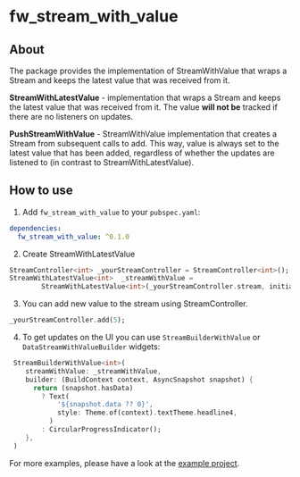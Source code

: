 # fw_stream_with_value

## About

The package provides the implementation of StreamWithValue that wraps a
Stream and keeps the latest value that was received from it.

**StreamWithLatestValue** - implementation that wraps a Stream and keeps the latest value that was received from it. The value **will not be** tracked if there are no listeners on updates.

**PushStreamWithValue** - StreamWithValue implementation that creates a Stream from subsequent calls to add. This way, value is always set to the latest value that has been added, regardless of whether the updates are listened to (in contrast to StreamWithLatestValue).

## How to use

1. Add `fw_stream_with_value` to your `pubspec.yaml`:

```yaml
dependencies:
  fw_stream_with_value: ^0.1.0
```

2. Create StreamWithLatestValue

```dart
StreamController<int> _yourStreamController = StreamController<int>();
StreamWithLatestValue<int>  _streamWithValue =
        StreamWithLatestValue<int>(_yourStreamController.stream, initialValue: 0);

```

3. You can add new value to the stream using StreamController.

```dart
_yourStreamController.add(5);
```

4. To get updates on the UI you can use `StreamBuilderWithValue` or `DataStreamWithValueBuilder` widgets:

```dart
 StreamBuilderWithValue<int>(
    streamWithValue: _streamWithValue,
    builder: (BuildContext context, AsyncSnapshot snapshot) {
      return (snapshot.hasData)
        ? Text(
            '${snapshot.data ?? 0}',
            style: Theme.of(context).textTheme.headline4,
          )
        : CircularProgressIndicator();
    },
 )
```

For more examples, please have a look at the [example project](https://github.com/futureware-tech/fw_stream_with_value/blob/ae6320b5ce736dd799431c8b5041f6b4b71ce854/example/lib/main.dart).
